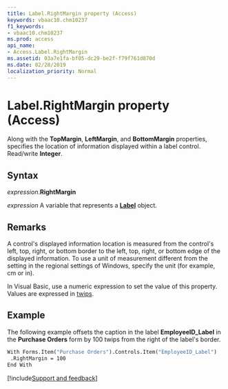 ```yaml
---
title: Label.RightMargin property (Access)
keywords: vbaac10.chm10237
f1_keywords:
- vbaac10.chm10237
ms.prod: access
api_name:
- Access.Label.RightMargin
ms.assetid: 03a7e1fa-bf05-dc29-be2f-f79f761d870d
ms.date: 02/28/2019
localization_priority: Normal
---
```



# Label.RightMargin property (Access)

Along with the **TopMargin**, **LeftMargin**, and **BottomMargin** properties, specifies the location of information displayed within a label control. Read/write **Integer**.


## Syntax

_expression_.**RightMargin**

_expression_ A variable that represents a **[Label](Access.Label.md)** object.


## Remarks

A control's displayed information location is measured from the control's left, top, right, or bottom border to the left, top, right, or bottom edge of the displayed information. To use a unit of measurement different from the setting in the regional settings of Windows, specify the unit (for example, cm or in).

In Visual Basic, use a numeric expression to set the value of this property. Values are expressed in [twips](../language/glossary/vbe-glossary.md#twip).

## Example

The following example offsets the caption in the label **EmployeeID_Label** in the **Purchase Orders** form by 100 twips from the right of the label's border.

```vb
With Forms.Item("Purchase Orders").Controls.Item("EmployeeID_Label") 
 .RightMargin = 100 
End With
```


[!include[Support and feedback](~/includes/feedback-boilerplate.md)]